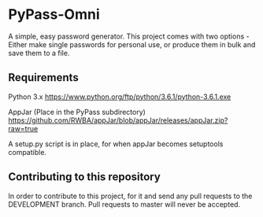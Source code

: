 # PyPass-Omni
A simple, easy password generator. This project comes with two options - Either make single passwords for personal use, or produce them in bulk and save them to a file.

## Requirements
Python 3.x https://www.python.org/ftp/python/3.6.1/python-3.6.1.exe

AppJar (Place in the PyPass subdirectory) https://github.com/RWBA/appJar/blob/appJar/releases/appJar.zip?raw=true

A setup.py script is in place, for when appJar becomes setuptools compatible.

## Contributing to this repository
In order to contribute to this project, for it and send any pull requests to the DEVELOPMENT branch. Pull requests to master will never be accepted.
